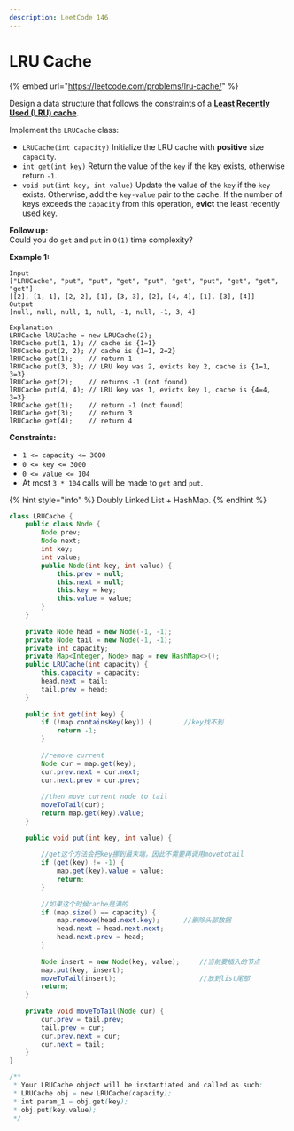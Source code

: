 ```yaml
---
description: LeetCode 146
---
```


# LRU Cache

{% embed url="https://leetcode.com/problems/lru-cache/" %}

Design a data structure that follows the constraints of a [**Least Recently Used (LRU) cache**](https://en.wikipedia.org/wiki/Cache\_replacement\_policies#LRU).

Implement the `LRUCache` class:

* `LRUCache(int capacity)` Initialize the LRU cache with **positive** size `capacity`.
* `int get(int key)` Return the value of the `key` if the key exists, otherwise return `-1`.
* `void put(int key, int value)` Update the value of the `key` if the `key` exists. Otherwise, add the `key-value` pair to the cache. If the number of keys exceeds the `capacity` from this operation, **evict** the least recently used key.

**Follow up:**\
Could you do `get` and `put` in `O(1)` time complexity?

**Example 1:**

```
Input
["LRUCache", "put", "put", "get", "put", "get", "put", "get", "get", "get"]
[[2], [1, 1], [2, 2], [1], [3, 3], [2], [4, 4], [1], [3], [4]]
Output
[null, null, null, 1, null, -1, null, -1, 3, 4]

Explanation
LRUCache lRUCache = new LRUCache(2);
lRUCache.put(1, 1); // cache is {1=1}
lRUCache.put(2, 2); // cache is {1=1, 2=2}
lRUCache.get(1);    // return 1
lRUCache.put(3, 3); // LRU key was 2, evicts key 2, cache is {1=1, 3=3}
lRUCache.get(2);    // returns -1 (not found)
lRUCache.put(4, 4); // LRU key was 1, evicts key 1, cache is {4=4, 3=3}
lRUCache.get(1);    // return -1 (not found)
lRUCache.get(3);    // return 3
lRUCache.get(4);    // return 4
```

**Constraints:**

* `1 <= capacity <= 3000`
* `0 <= key <= 3000`
* `0 <= value <= 104`
* At most `3 * 104` calls will be made to `get` and `put`.

{% hint style="info" %}
Doubly Linked List + HashMap.&#x20;
{% endhint %}

```java
class LRUCache {
    public class Node {
        Node prev;
        Node next;
        int key;
        int value;
        public Node(int key, int value) {
            this.prev = null;
            this.next = null;
            this.key = key;
            this.value = value;
        }
    }
    
    private Node head = new Node(-1, -1);
    private Node tail = new Node(-1, -1);
    private int capacity;
    private Map<Integer, Node> map = new HashMap<>();
    public LRUCache(int capacity) {
        this.capacity = capacity;
        head.next = tail;
        tail.prev = head;
    }
    
    public int get(int key) {
        if (!map.containsKey(key)) {        //key找不到
            return -1;
        }
        
        //remove current
        Node cur = map.get(key);
        cur.prev.next = cur.next;
        cur.next.prev = cur.prev;
        
        //then move current node to tail
        moveToTail(cur);
        return map.get(key).value;
    }
    
    public void put(int key, int value) {
        
        //get这个方法会把key挪到最末端，因此不需要再调用movetotail
        if (get(key) != -1) {
            map.get(key).value = value;
            return;
        }
        
        //如果这个时候cache是满的
        if (map.size() == capacity) {
            map.remove(head.next.key);      //删除头部数据
            head.next = head.next.next;
            head.next.prev = head;
        }
        
        Node insert = new Node(key, value);     //当前要插入的节点
        map.put(key, insert);
        moveToTail(insert);                     //放到list尾部
        return;
    }
    
    private void moveToTail(Node cur) {
        cur.prev = tail.prev;
        tail.prev = cur;
        cur.prev.next = cur;
        cur.next = tail;
    }
}

/**
 * Your LRUCache object will be instantiated and called as such:
 * LRUCache obj = new LRUCache(capacity);
 * int param_1 = obj.get(key);
 * obj.put(key,value);
 */
```
